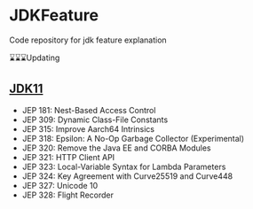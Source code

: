 # JDKFeature
Code repository for jdk feature explanation

⌛️⌛️⌛️Updating

## [JDK11](JDK11/README.md)
 - JEP 181: Nest-Based Access Control
 - JEP 309: Dynamic Class-File Constants
 - JEP 315: Improve Aarch64 Intrinsics
 - JEP 318: Epsilon: A No-Op Garbage Collector (Experimental)
 - JEP 320: Remove the Java EE and CORBA Modules
 - JEP 321: HTTP Client API
 - JEP 323: Local-Variable Syntax for Lambda Parameters
 - JEP 324: Key Agreement with Curve25519 and Curve448
 - JEP 327: Unicode 10
 - JEP 328: Flight Recorder

